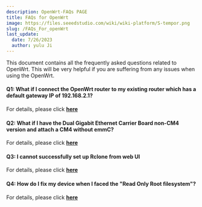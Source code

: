 ```yaml
---
description: OpenWrt-FAQs PAGE
title: FAQs for OpenWrt
image: https://files.seeedstudio.com/wiki/wiki-platform/S-tempor.png
slug: /FAQs_For_openWrt
last_update:
  date: 7/26/2023
  author: yulu Ji
---
```


This document contains all the frequently asked questions related to OpenWrt. This will be very helpful if you are suffering from any issues when using the OpenWrt.

#### Q1: What if I connect the OpenWrt router to my existing router which has a default gateway IP of 192.168.2.1?

For details, please click [**here**](/change_default_gateway_IP)

#### Q2: What if I have the Dual Gigabit Ethernet Carrier Board non-CM4 version and attach a CM4 without emmC?

For details, please click [**here**](/use_a_CM4_witout_eMMC)

#### Q3: I cannot successfully set up Rclone from web UI

For details, please click [**here**](/set_up_Rclone_from_web_UI)

#### Q4: How do I fix my device when I faced the "Read Only Root filesystem"?

For details, please click [**here**](/fix_device_ReadOnlyRootFilesystem)